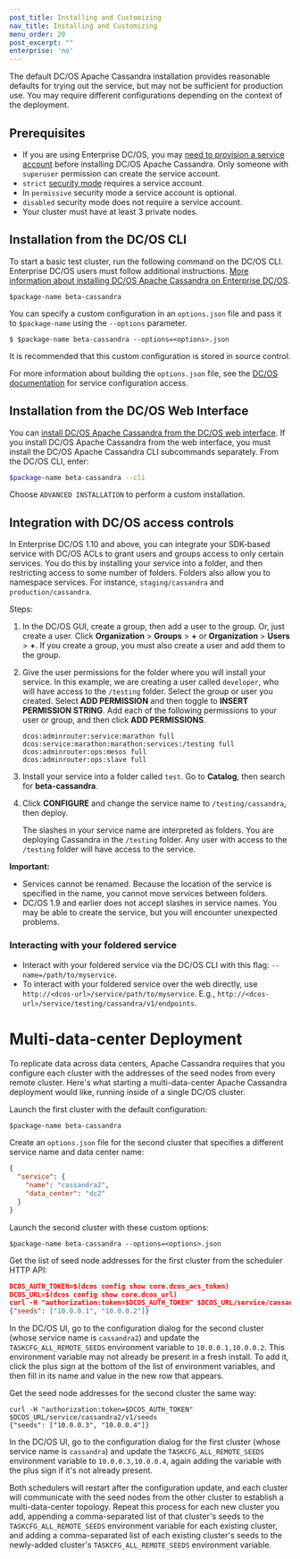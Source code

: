 ```yaml
---
post_title: Installing and Customizing
nav_title: Installing and Customizing
menu_order: 20
post_excerpt: ""
enterprise: 'no'
---
```


The default DC/OS Apache Cassandra installation provides reasonable defaults for trying out the service, but may not be sufficient for production use. You may require different configurations depending on the context of the deployment.

## Prerequisites
 - If you are using Enterprise DC/OS, you may [need to provision a service account](https://docs.mesosphere.com/1.9/security/service-auth/custom-service-auth/) before installing DC/OS Apache Cassandra. Only someone with `superuser` permission can create the service account.
 - `strict` [security mode](https://docs.mesosphere.com/1.9/administration/installing/custom/configuration-parameters/#security) requires a service account.
 - In `permissive` security mode a service account is optional.
 - `disabled` security mode does not require a service account.
 - Your cluster must have at least 3 private nodes.

## Installation from the DC/OS CLI

To start a basic test cluster, run the following command on the DC/OS CLI. Enterprise DC/OS users must follow additional instructions. [More information about installing DC/OS Apache Cassandra on Enterprise DC/OS](https://docs.mesosphere.com/1.9/security/service-auth/custom-service-auth/).

```shell
$package-name beta-cassandra
```
You can specify a custom configuration in an `options.json` file and pass it to `$package-name` using the `--options` parameter.

```
$ $package-name beta-cassandra --options=<options>.json
```

It is recommended that this custom configuration is stored in source control.

For more information about building the `options.json` file, see the [DC/OS documentation](https://docs.mesosphere.com/latest/usage/managing-services/config-universe-service/) for service configuration access.

## Installation from the DC/OS Web Interface

You can [install DC/OS Apache Cassandra from the DC/OS web interface](https://docs.mesosphere.com/1.9/usage/managing-services/install/). If you install DC/OS Apache Cassandra from the web interface, you must install the DC/OS Apache Cassandra CLI subcommands separately. From the DC/OS CLI, enter:
```bash
$package-name beta-cassandra --cli
```
Choose `ADVANCED INSTALLATION` to perform a custom installation.

<!-- THIS BLOCK DUPLICATES THE OPERATIONS GUIDE -->

## Integration with DC/OS access controls

In Enterprise DC/OS 1.10 and above, you can integrate your SDK-based service with DC/OS ACLs to grant users and groups access to only certain services. You do this by installing your service into a folder, and then restricting access to some number of folders. Folders also allow you to namespace services. For instance, `staging/cassandra` and `production/cassandra`.

Steps:

1. In the DC/OS GUI, create a group, then add a user to the group. Or, just create a user. Click **Organization** > **Groups** > **+** or **Organization** > **Users** > **+**. If you create a group, you must also create a user and add them to the group.
1. Give the user permissions for the folder where you will install your service. In this example, we are creating a user called `developer`, who will have access to the `/testing` folder.
   Select the group or user you created. Select **ADD PERMISSION** and then toggle to **INSERT PERMISSION STRING**. Add each of the following permissions to your user or group, and then click **ADD PERMISSIONS**.

   ```
   dcos:adminrouter:service:marathon full
   dcos:service:marathon:marathon:services:/testing full
   dcos:adminrouter:ops:mesos full
   dcos:adminrouter:ops:slave full
   ```
1. Install your service into a folder called `test`. Go to **Catalog**, then search for **beta-cassandra**.
1. Click **CONFIGURE** and change the service name to `/testing/cassandra`, then deploy.

   The slashes in your service name are interpreted as folders. You are deploying Cassandra in the `/testing` folder. Any user with access to the `/testing` folder will have access to the service.

**Important:**
- Services cannot be renamed. Because the location of the service is specified in the name, you cannot move services between folders.
- DC/OS 1.9 and earlier does not accept slashes in service names. You may be able to create the service, but you will encounter unexpected problems.

### Interacting with your foldered service

- Interact with your foldered service via the DC/OS CLI with this flag: `--name=/path/to/myservice`.
- To interact with your foldered service over the web directly, use `http://<dcos-url>/service/path/to/myservice`. E.g., `http://<dcos-url>/service/testing/cassandra/v1/endpoints`.

<!-- END DUPLICATE BLOCK -->

# Multi-data-center Deployment

To replicate data across data centers, Apache Cassandra requires that you configure each cluster with the addresses of the seed nodes from every remote cluster. Here's what starting a multi-data-center Apache Cassandra deployment would like, running inside of a single DC/OS cluster.

Launch the first cluster with the default configuration:
```
$package-name beta-cassandra
```

Create an `options.json` file for the second cluster that specifies a different service name and data center name:
```json
{
  "service": {
    "name": "cassandra2",
    "data_center": "dc2"
  }
}
```

Launch the second cluster with these custom options:
```
$package-name beta-cassandra --options=<options>.json
```

Get the list of seed node addresses for the first cluster from the scheduler HTTP API:
```json
DCOS_AUTH_TOKEN=$(dcos config show core.dcos_acs_token)
DCOS_URL=$(dcos config show core.dcos_url)
curl -H "authorization:token=$DCOS_AUTH_TOKEN" $DCOS_URL/service/cassandra/v1/seeds
{"seeds": ["10.0.0.1", "10.0.0.2"]}
```

In the DC/OS UI, go to the configuration dialog for the second cluster (whose service name is `cassandra2`) and update the `TASKCFG_ALL_REMOTE_SEEDS` environment variable to `10.0.0.1,10.0.0.2`. This environment variable may not already be present in a fresh install. To add it, click the plus sign at the bottom of the list of environment variables, and then fill in its name and value in the new row that appears.

Get the seed node addresses for the second cluster the same way:
```
curl -H "authorization:token=$DCOS_AUTH_TOKEN" $DCOS_URL/service/cassandra2/v1/seeds
{"seeds": ["10.0.0.3", "10.0.0.4"]}
```

In the DC/OS UI, go to the configuration dialog for the first cluster (whose service name is `cassandra`) and update the `TASKCFG_ALL_REMOTE_SEEDS` environment variable to `10.0.0.3,10.0.0.4`, again adding the variable with the plus sign if it's not already present.

Both schedulers will restart after the configuration update, and each cluster will communicate with the seed nodes from the other cluster to establish a multi-data-center topology. Repeat this process for each new cluster you add, appending a comma-separated list of that cluster's seeds to the `TASKCFG_ALL_REMOTE_SEEDS` environment variable for each existing cluster, and adding a comma-separated list of each existing cluster's seeds to the newly-added cluster's `TASKCFG_ALL_REMOTE_SEEDS` environment variable.
